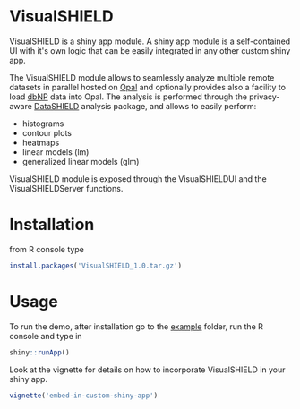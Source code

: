 # VisualSHIELD

VisualSHIELD is a shiny app module.
A shiny app module is a self-contained UI with it's own logic that can be easily integrated in any other custom shiny app. 

The VisualSHIELD module allows to seamlessly analyze multiple remote datasets in parallel hosted on  [Opal](https://www.obiba.org/pages/products/opal/) and optionally provides also a facility to load [dbNP](https://www.dbnp.org/) data into Opal. 
The analysis is performed through the privacy-aware [DataSHIELD](https://www.datashield.ac.uk/) analysis package, and allows to easily perform:
* histograms
* contour plots
* heatmaps
* linear models (lm)
* generalized linear models (glm)

VisualSHIELD module is exposed through the VisualSHIELDUI and the VisualSHIELDServer functions. 

# Installation

from R console type

```R
install.packages('VisualSHIELD_1.0.tar.gz')
```
# Usage

To run the demo, after installation go to the [example](example) folder, run the R console and type in

```R
shiny::runApp() 
```

Look at the vignette for details on how to incorporate VisualSHIELD in your shiny app.

```R
vignette('embed-in-custom-shiny-app')
```
